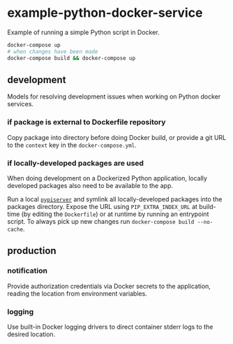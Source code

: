 # example-python-docker-service

Example of running a simple Python script in Docker.

```sh
docker-compose up
# when changes have been made
docker-compose build && docker-compose up
```

## development

Models for resolving development issues when working on Python docker
services.

### if package is external to Dockerfile repository

Copy package into directory before doing Docker build, or provide a git URL
to the `context` key in the `docker-compose.yml`.

### if locally-developed packages are used

When doing development on a Dockerized Python application, locally
developed packages also need to be available to the app.

Run a local [`pypiserver`](https://pypi.python.org/pypi/pypiserver)
and symlink all locally-developed packages into the packages directory.
Expose the URL using `PIP_EXTRA_INDEX_URL` at build-time (by editing the
`Dockerfile`) or at runtime by running an entrypoint script. To always
pick up new changes run `docker-compose build --no-cache`.

## production

### notification

Provide authorization credentials via Docker secrets to the application,
reading the location from environment variables.

### logging

Use built-in Docker logging drivers to direct container stderr logs to the
desired location.